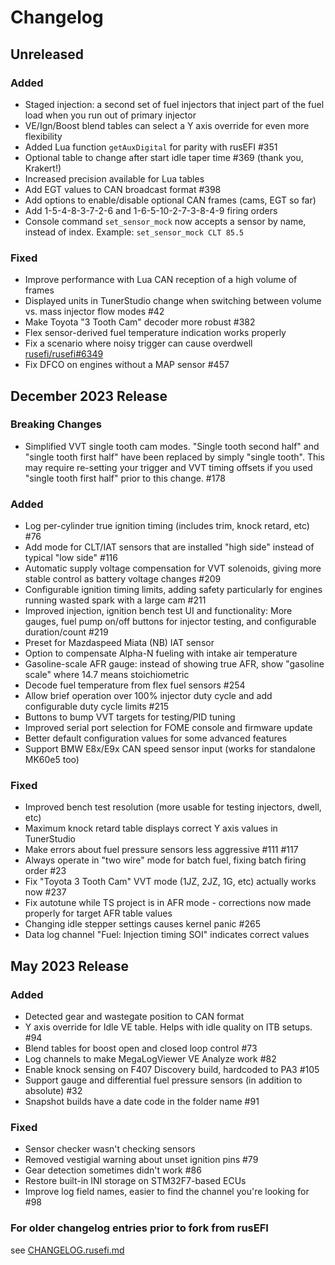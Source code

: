 <!---

How to use this file:
- When making a change to the firmware that users should know about, add it to the
	appropriate section (breaking/added/fixed) in the next release.
- If it's something interesting or breaking, make a post about it on the forum! We want users
	to find out about changes before they have to get help because their car won't start.

Release template (copy/paste this for new release):

## Month 202x Release - "Release Name"
or
## Unreleased

### Breaking Changes
 - 

### Added
 -

### Fixed
 - 

### Removed
 - 

 -->

# Changelog

## Unreleased

### Added
 - Staged injection: a second set of fuel injectors that inject part of the fuel load when you run out of primary injector
 - VE/Ign/Boost blend tables can select a Y axis override for even more flexibility
 - Added Lua function `getAuxDigital` for parity with rusEFI #351
 - Optional table to change after start idle taper time #369 (thank you, Krakert!)
 - Increased precision available for Lua tables
 - Add EGT values to CAN broadcast format #398
 - Add options to enable/disable optional CAN frames (cams, EGT so far)
 - Add 1-5-4-8-3-7-2-6 and 1-6-5-10-2-7-3-8-4-9 firing orders
 - Console command `set_sensor_mock` now accepts a sensor by name, instead of index. Example: `set_sensor_mock CLT 85.5`

### Fixed
 - Improve performance with Lua CAN reception of a high volume of frames
 - Displayed units in TunerStudio change when switching between volume vs. mass injector flow modes #42
 - Make Toyota "3 Tooth Cam" decoder more robust #382
 - Flex sensor-derived fuel temperature indication works properly
 - Fix a scenario where noisy trigger can cause overdwell [rusefi/rusefi#6349](https://github.com/rusefi/rusefi/issues/6349)
 - Fix DFCO on engines without a MAP sensor #457

## December 2023 Release

### Breaking Changes
 - Simplified VVT single tooth cam modes. "Single tooth second half" and "single tooth first half" have been replaced by simply "single tooth". This may require re-setting your trigger and VVT timing offsets if you used "single tooth first half" prior to this change. #178

### Added
 - Log per-cylinder true ignition timing (includes trim, knock retard, etc) #76
 - Add mode for CLT/IAT sensors that are installed "high side" instead of typical "low side" #116
 - Automatic supply voltage compensation for VVT solenoids, giving more stable control as battery voltage changes #209
 - Configurable ignition timing limits, adding safety particularly for engines running wasted spark with a large cam #211
 - Improved injection, ignition bench test UI and functionality: More gauges, fuel pump on/off buttons for injector testing, and configurable duration/count #219
 - Preset for Mazdaspeed Miata (NB) IAT sensor
 - Option to compensate Alpha-N fueling with intake air temperature
 - Gasoline-scale AFR gauge: instead of showing true AFR, show "gasoline scale" where 14.7 means stoichiometric
 - Decode fuel temperature from flex fuel sensors #254
 - Allow brief operation over 100% injector duty cycle and add configurable duty cycle limits #215
 - Buttons to bump VVT targets for testing/PID tuning
 - Improved serial port selection for FOME console and firmware update
 - Better default configuration values for some advanced features
 - Support BMW E8x/E9x CAN speed sensor input (works for standalone MK60e5 too)

### Fixed
 - Improved bench test resolution (more usable for testing injectors, dwell, etc)
 - Maximum knock retard table displays correct Y axis values in TunerStudio
 - Make errors about fuel pressure sensors less aggressive #111 #117
 - Always operate in "two wire" mode for batch fuel, fixing batch firing order #23
 - Fix "Toyota 3 Tooth Cam" VVT mode (1JZ, 2JZ, 1G, etc) actually works now #237
 - Fix autotune while TS project is in AFR mode - corrections now made properly for target AFR table values
 - Changing idle stepper settings causes kernel panic #265
 - Data log channel "Fuel: Injection timing SOI" indicates correct values

## May 2023 Release

### Added
 - Detected gear and wastegate position to CAN format
 - Y axis override for Idle VE table. Helps with idle quality on ITB setups. #94
 - Blend tables for boost open and closed loop control #73
 - Log channels to make MegaLogViewer VE Analyze work #82
 - Enable knock sensing on F407 Discovery build, hardcoded to PA3 #105
 - Support gauge and differential fuel pressure sensors (in addition to absolute) #32
 - Snapshot builds have a date code in the folder name #91

### Fixed
 - Sensor checker wasn't checking sensors
 - Removed vestigial warning about unset ignition pins #79
 - Gear detection sometimes didn't work #86
 - Restore built-in INI storage on STM32F7-based ECUs
 - Improve log field names, easier to find the channel you're looking for #98

### For older changelog entries prior to fork from rusEFI
see [CHANGELOG.rusefi.md](CHANGELOG.rusefi.md)
